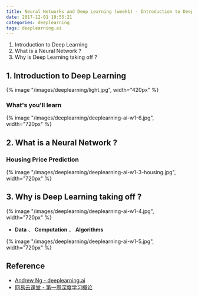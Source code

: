 ```yaml
---
title: Neural Networks and Deep Learning (week1) - Introduction to Deep Learning
date: 2017-12-01 19:55:21
categories: deeplearning
tags: deeplearning.ai
---
```


1. Introduction to Deep Learning
2. What is a Neural Network ?
3. Why is Deep Learning taking off ?

<!-- more -->

## 1. Introduction to Deep Learning

{% image "/images/deeplearning/light.jpg", width="420px" %}

### What's you'll learn

<div class="limg0">
{% image "/images/deeplearning/deeplearning-ai-w1-6.jpg", width="720px" %}
</div>

## 2. What is a Neural Network ?

### Housing Price Prediction

{% image "/images/deeplearning/deeplearning-ai-w1-3-housing.jpg", width="720px" %}

## 3. Why is Deep Learning taking off ?

{% image "/images/deeplearning/deeplearning-ai-w1-4.jpg", width="720px" %}

- **Data** 、 **Computation** 、 **Algorithms**

{% image "/images/deeplearning/deeplearning-ai-w1-5.jpg", width="720px" %}

## Reference

- [Andrew Ng - deeplearning.ai][1]
- [网易云课堂 - 第一周深度学习概论][2]

[1]: https://www.deeplearning.ai/
[2]: https://mooc.study.163.com/learn/2001281002?tid=2001392029#/learn/content?type=detail&id=2001702004&cid=2001694006

[img1]: /images/deeplearning/deeplearning-ai-w1-1.jpg
[img2]: /images/deeplearning/deeplearning-ai-w1-2.jpg
